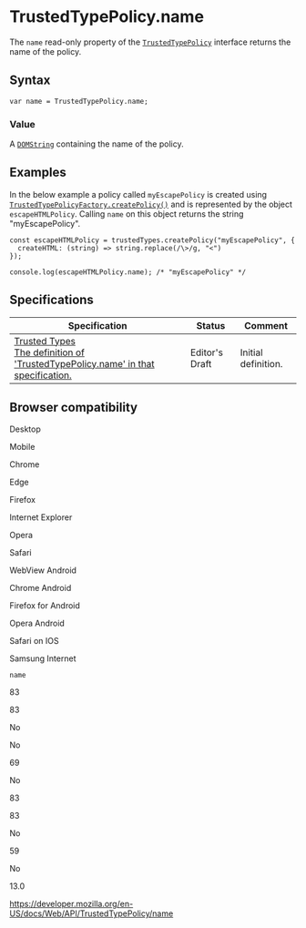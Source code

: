 TrustedTypePolicy.name
======================

The `name` read-only property of the [`TrustedTypePolicy`](../trustedtypepolicy) interface returns the name of the policy.

Syntax
------

    var name = TrustedTypePolicy.name;

### Value

A [`DOMString`](../domstring) containing the name of the policy.

Examples
--------

In the below example a policy called `myEscapePolicy` is created using [`TrustedTypePolicyFactory.createPolicy()`](../trustedtypepolicyfactory/createpolicy) and is represented by the object `escapeHTMLPolicy`. Calling `name` on this object returns the string "myEscapePolicy".

    const escapeHTMLPolicy = trustedTypes.createPolicy("myEscapePolicy", {
      createHTML: (string) => string.replace(/\>/g, "<")
    });

    console.log(escapeHTMLPolicy.name); /* "myEscapePolicy" */

Specifications
--------------

<table><thead><tr class="header"><th>Specification</th><th>Status</th><th>Comment</th></tr></thead><tbody><tr class="odd"><td><a href="https://w3c.github.io/webappsec-trusted-types/dist/spec/#dom-trustedtypepolicy-name">Trusted Types<br />
<span class="small">The definition of 'TrustedTypePolicy.name' in that specification.</span></a></td><td><span class="spec-ed">Editor's Draft</span></td><td>Initial definition.</td></tr></tbody></table>

Browser compatibility
---------------------

Desktop

Mobile

Chrome

Edge

Firefox

Internet Explorer

Opera

Safari

WebView Android

Chrome Android

Firefox for Android

Opera Android

Safari on IOS

Samsung Internet

`name`

83

83

No

No

69

No

83

83

No

59

No

13.0

<a href="https://developer.mozilla.org/en-US/docs/Web/API/TrustedTypePolicy/name" class="_attribution-link">https://developer.mozilla.org/en-US/docs/Web/API/TrustedTypePolicy/name</a>
